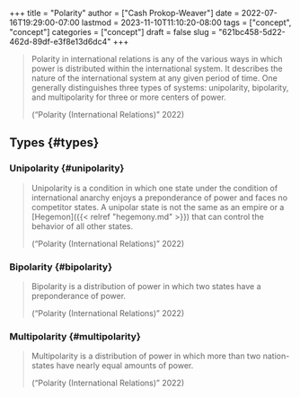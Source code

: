 +++
title = "Polarity"
author = ["Cash Prokop-Weaver"]
date = 2022-07-16T19:29:00-07:00
lastmod = 2023-11-10T11:10:20-08:00
tags = ["concept", "concept"]
categories = ["concept"]
draft = false
slug = "621bc458-5d22-462d-89df-e3f8e13d6dc4"
+++

> Polarity in international relations is any of the various ways in which power is distributed within the international system. It describes the nature of the international system at any given period of time. One generally distinguishes three types of systems: unipolarity, bipolarity, and multipolarity for three or more centers of power.
>
> (“Polarity (International Relations)” 2022)


## Types {#types}


### Unipolarity {#unipolarity}

> Unipolarity is a condition in which one state under the condition of international anarchy enjoys a preponderance of power and faces no competitor states. A unipolar state is not the same as an empire or a [Hegemon]({{< relref "hegemony.md" >}}) that can control the behavior of all other states.
>
> (“Polarity (International Relations)” 2022)


### Bipolarity {#bipolarity}

> Bipolarity is a distribution of power in which two states have a preponderance of power.
>
> (“Polarity (International Relations)” 2022)


### Multipolarity {#multipolarity}

> Multipolarity is a distribution of power in which more than two nation-states have nearly equal amounts of power.
>
> (“Polarity (International Relations)” 2022)
